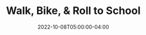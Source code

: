 --- 
title: Walk, Bike, & Roll to School
summary: 
slug: walk bike roll
date: 2022-10-08T05:00:00-04:00
categories: events
draft: true
---